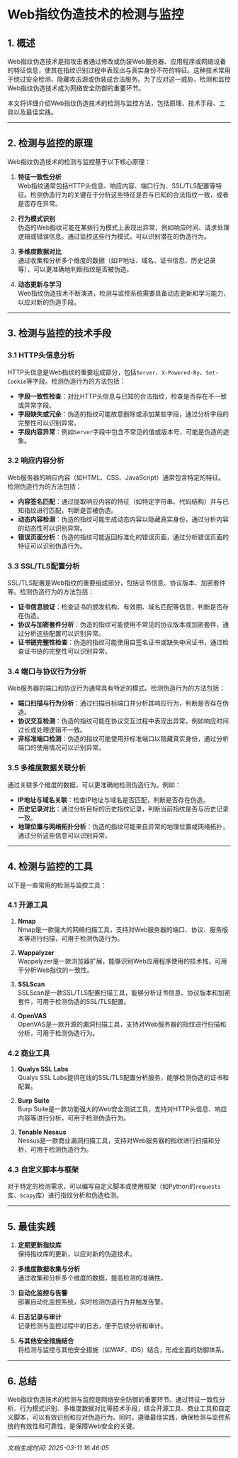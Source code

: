 # Web指纹伪造技术的检测与监控

## 1. 概述

Web指纹伪造技术是指攻击者通过修改或伪装Web服务器、应用程序或网络设备的特征信息，使其在指纹识别过程中表现出与真实身份不符的特征。这种技术常用于绕过安全检测、隐藏攻击源或伪装成合法服务。为了应对这一威胁，检测和监控Web指纹伪造技术成为网络安全防御的重要环节。

本文将详细介绍Web指纹伪造技术的检测与监控方法，包括原理、技术手段、工具以及最佳实践。

---

## 2. 检测与监控的原理

Web指纹伪造技术的检测与监控基于以下核心原理：

1. **特征一致性分析**  
   Web指纹通常包括HTTP头信息、响应内容、端口行为、SSL/TLS配置等特征。检测伪造行为的关键在于分析这些特征是否与已知的合法指纹一致，或者是否存在异常。

2. **行为模式识别**  
   伪造的Web指纹可能在某些行为模式上表现出异常，例如响应时间、请求处理逻辑或错误信息。通过监控这些行为模式，可以识别潜在的伪造行为。

3. **多维度数据对比**  
   通过收集和分析多个维度的数据（如IP地址、域名、证书信息、历史记录等），可以更准确地判断指纹是否被伪造。

4. **动态更新与学习**  
   Web指纹伪造技术不断演进，检测与监控系统需要具备动态更新和学习能力，以应对新的伪造手段。

---

## 3. 检测与监控的技术手段

### 3.1 HTTP头信息分析

HTTP头信息是Web指纹的重要组成部分，包括`Server`、`X-Powered-By`、`Set-Cookie`等字段。检测伪造行为的方法包括：

- **字段一致性检查**：对比HTTP头信息与已知的合法指纹，检查是否存在不一致或异常字段。
- **字段缺失或冗余**：伪造的指纹可能故意删除或添加某些字段，通过分析字段的完整性可以识别异常。
- **字段内容异常**：例如`Server`字段中包含不常见的值或版本号，可能是伪造的迹象。

### 3.2 响应内容分析

Web服务器的响应内容（如HTML、CSS、JavaScript）通常包含特定的特征。检测伪造行为的方法包括：

- **内容签名匹配**：通过提取响应内容的特征（如特定字符串、代码结构）并与已知指纹进行匹配，判断是否被伪造。
- **动态内容检测**：伪造的指纹可能生成动态内容以隐藏真实身份，通过分析内容的动态性可以识别异常。
- **错误页面分析**：伪造的指纹可能返回标准化的错误页面，通过分析错误页面的特征可以识别伪造行为。

### 3.3 SSL/TLS配置分析

SSL/TLS配置是Web指纹的重要组成部分，包括证书信息、协议版本、加密套件等。检测伪造行为的方法包括：

- **证书信息验证**：检查证书的颁发机构、有效期、域名匹配等信息，判断是否存在伪造。
- **协议与加密套件分析**：伪造的指纹可能使用不常见的协议版本或加密套件，通过分析这些配置可以识别异常。
- **证书链完整性检查**：伪造的指纹可能使用自签名证书或缺失中间证书，通过检查证书链的完整性可以识别异常。

### 3.4 端口与协议行为分析

Web服务器的端口和协议行为通常具有特定的模式。检测伪造行为的方法包括：

- **端口扫描与行为分析**：通过扫描目标端口并分析其响应行为，判断是否存在伪造。
- **协议交互检测**：伪造的指纹可能在协议交互过程中表现出异常，例如响应时间过长或处理逻辑不一致。
- **非标准端口检测**：伪造的指纹可能使用非标准端口以隐藏真实身份，通过分析端口的使用情况可以识别异常。

### 3.5 多维度数据关联分析

通过关联多个维度的数据，可以更准确地检测伪造行为。例如：

- **IP地址与域名关联**：检查IP地址与域名是否匹配，判断是否存在伪造。
- **历史记录对比**：通过分析目标的历史指纹记录，判断当前指纹是否与历史记录一致。
- **地理位置与网络拓扑分析**：伪造的指纹可能来自异常的地理位置或网络拓扑，通过分析这些信息可以识别异常。

---

## 4. 检测与监控的工具

以下是一些常用的检测与监控工具：

### 4.1 开源工具

1. **Nmap**  
   Nmap是一款强大的网络扫描工具，支持对Web服务器的端口、协议、服务版本等进行扫描，可用于检测伪造行为。

2. **Wappalyzer**  
   Wappalyzer是一款浏览器扩展，能够识别Web应用程序使用的技术栈，可用于分析Web指纹的一致性。

3. **SSLScan**  
   SSLScan是一款SSL/TLS配置扫描工具，能够分析证书信息、协议版本和加密套件，可用于检测伪造的SSL/TLS配置。

4. **OpenVAS**  
   OpenVAS是一款开源的漏洞扫描工具，支持对Web服务器的指纹进行扫描和分析，可用于检测伪造行为。

### 4.2 商业工具

1. **Qualys SSL Labs**  
   Qualys SSL Labs提供在线的SSL/TLS配置分析服务，能够检测伪造的证书和配置。

2. **Burp Suite**  
   Burp Suite是一款功能强大的Web安全测试工具，支持对HTTP头信息、响应内容等进行分析，可用于检测伪造行为。

3. **Tenable Nessus**  
   Nessus是一款商业漏洞扫描工具，支持对Web服务器的指纹进行扫描和分析，可用于检测伪造行为。

### 4.3 自定义脚本与框架

对于特定的检测需求，可以编写自定义脚本或使用框架（如Python的`requests`库、`Scapy`库）进行指纹分析和伪造检测。

---

## 5. 最佳实践

1. **定期更新指纹库**  
   保持指纹库的更新，以应对新的伪造技术。

2. **多维度数据收集与分析**  
   通过收集和分析多个维度的数据，提高检测的准确性。

3. **自动化监控与告警**  
   部署自动化监控系统，实时检测伪造行为并触发告警。

4. **日志记录与审计**  
   记录检测与监控过程中的日志，便于后续分析和审计。

5. **与其他安全措施结合**  
   将检测与监控与其他安全措施（如WAF、IDS）结合，形成全面的防御体系。

---

## 6. 总结

Web指纹伪造技术的检测与监控是网络安全防御的重要环节。通过特征一致性分析、行为模式识别、多维度数据对比等技术手段，结合开源工具、商业工具和自定义脚本，可以有效识别和应对伪造行为。同时，遵循最佳实践，确保检测与监控系统的有效性和可靠性，是保障Web安全的关键。

---

*文档生成时间: 2025-03-11 16:46:05*
